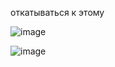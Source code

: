 откатываться к этому

![image](https://github.com/user-attachments/assets/d9b5cafe-ed23-4ca4-81e9-92ba7dfb28ef)

![image](https://github.com/user-attachments/assets/1fdf05b1-b540-4411-8c76-a16d83ca7ad0)
